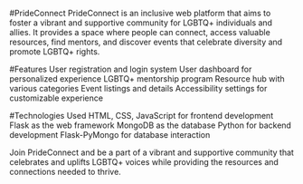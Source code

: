 #PrideConnect
PrideConnect is an inclusive web platform that aims to foster a vibrant and supportive community for LGBTQ+ individuals and allies. It provides a space where people can connect, access valuable resources, find mentors, and discover events that celebrate diversity and promote LGBTQ+ rights.

#Features
User registration and login system
User dashboard for personalized experience
LGBTQ+ mentorship program
Resource hub with various categories
Event listings and details
Accessibility settings for customizable experience

#Technologies Used
HTML, CSS, JavaScript for frontend development
Flask as the web framework
MongoDB as the database
Python for backend development
Flask-PyMongo for database interaction

Join PrideConnect and be a part of a vibrant and supportive community that celebrates and uplifts LGBTQ+ voices while providing the resources and connections needed to thrive.

